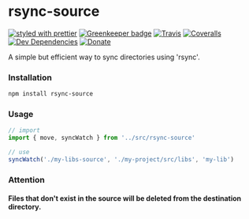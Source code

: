 # rsync-source

[![styled with prettier](https://img.shields.io/badge/styled_with-prettier-ff69b4.svg)](https://github.com/prettier/prettier)
[![Greenkeeper badge](https://badges.greenkeeper.io/dan2dev/rsync-source.svg)](https://greenkeeper.io/)
[![Travis](https://img.shields.io/travis/dan2dev/rsync-source.svg)](https://travis-ci.org/dan2dev/rsync-source)
[![Coveralls](https://img.shields.io/coveralls/dan2dev/rsync-source.svg)](https://coveralls.io/github/dan2dev/rsync-source)
[![Dev Dependencies](https://david-dm.org/dan2dev/rsync-source/dev-status.svg)](https://david-dm.org/dan2dev/rsync-source?type=dev)
[![Donate](https://img.shields.io/badge/donate-paypal-blue.svg)](https://paypal.me/dan2dev)

A simple but efficient way to sync directories using 'rsync'.

### Installation

```bash
npm install rsync-source
```

### Usage

```typescript
// import
import { move, syncWatch } from '../src/rsync-source'

// use
syncWatch('./my-libs-source', './my-project/src/libs', 'my-lib')
```

### Attention

#### Files that don't exist in the source will be deleted from the destination directory.
